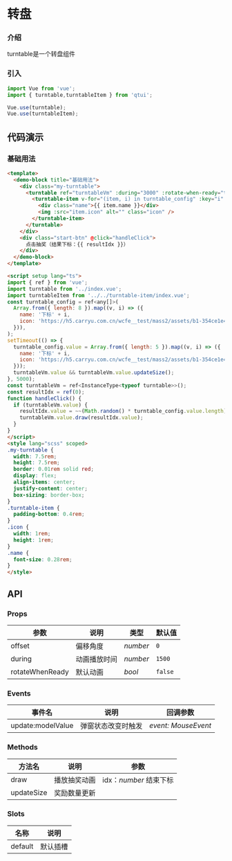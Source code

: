 # 转盘

### 介绍

turntable是一个转盘组件

### 引入

```js
import Vue from 'vue';
import { turntable,turntableItem } from 'qtui';

Vue.use(turntable);
Vue.use(turntableItem);
```

## 代码演示

### 基础用法

```html
<template>
  <demo-block title="基础用法">
    <div class="my-turntable">
      <turntable ref="turntableVm" :during="3000" :rotate-when-ready="true">
        <turntable-item v-for="(item, i) in turntable_config" :key="i" :idx="i">
          <div class="name">{{ item.name }}</div>
          <img :src="item.icon" alt="" class="icon" />
        </turntable-item>
      </turntable>
    </div>
    <div class="start-btn" @click="handleClick">
      点击抽奖（结果下标：{{ resultIdx }}）
    </div>
  </demo-block>
</template>

<script setup lang="ts">
import { ref } from 'vue';
import turntable from '../index.vue';
import turntableItem from '../../turntable-item/index.vue';
const turntable_config = ref<any[]>(
  Array.from({ length: 8 }).map((v, i) => ({
    name: '下标' + i,
    icon: 'https://h5.carryu.com.cn/wcfe__test/mass2/assets/b1-354ce1e4.png',
  })),
);
setTimeout(() => {
  turntable_config.value = Array.from({ length: 5 }).map((v, i) => ({
    name: '下标' + i,
    icon: 'https://h5.carryu.com.cn/wcfe__test/mass2/assets/b1-354ce1e4.png',
  }));
  turntableVm.value && turntableVm.value.updateSize();
}, 5000);
const turntableVm = ref<InstanceType<typeof turntable>>();
const resultIdx = ref(0);
function handleClick() {
  if (turntableVm.value) {
    resultIdx.value = ~~(Math.random() * turntable_config.value.length);
    turntableVm.value.draw(resultIdx.value);
  }
}
</script>
<style lang="scss" scoped>
.my-turntable {
  width: 7.5rem;
  height: 7.5rem;
  border: 0.01rem solid red;
  display: flex;
  align-items: center;
  justify-content: center;
  box-sizing: border-box;
}
.turntable-item {
  padding-bottom: 0.4rem;
}
.icon {
  width: 1rem;
  height: 1rem;
}
.name {
  font-size: 0.28rem;
}
</style>

```

## API

### Props

| 参数          | 说明     | 类型     | 默认值    |
| ------------- | -------- | -------- | --------- |
| offset          | 偏移角度 | _number_ | `0` |
| during          | 动画播放时间 | _number_ | `1500` |
| rotateWhenReady | 默认动画 | _bool_ | `false`     |

### Events

| 事件名 | 说明       | 回调参数            |
| ------ | ---------- | ------------------- |
| update:modelValue  | 弹窗状态改变时触发 | _event: MouseEvent_ |

### Methods

| 方法名 | 说明       | 参数            |
| ------ | ---------- | ------------------- |
| draw  | 播放抽奖动画 | idx：_number_ 结束下标 |
| updateSize  | 奖励数量更新 |  |

### Slots

| 名称    | 说明     |
| ------- | -------- |
| default | 默认插槽 |
